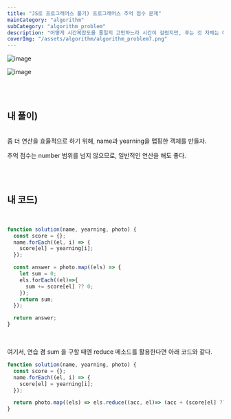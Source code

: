 ```yaml
---
title: "JS로 프로그래머스 풀기) 프로그래머스 추억 점수 문제"
mainCategory: "algorithm"
subCategory: "algorithm_problem"
description: "어떻게 시간복잡도를 줄일지 고민하느라 시간이 걸렸지만, 푸는 것 자체는 어렵진 않았다."
coverImg: "/assets/algorithm/algorithm_problem7.png"
---
```


![image](/assets/algorithm/algorithm_problem7.png)

![image](/assets/algorithm/algorithm_problem7_1.png)

<br/>
<br/>

## 내 풀이)
<br/>
좀 더 연산을 효율적으로 하기 위해, name과 yearning을 맵핑한 객체를 만들자.
<br/>

추억 점수는 number 범위를 넘지 않으므로, 일반적인 연산을 해도 좋다.

<br/>
<br/>

## 내 코드)
<br/>

```js
function solution(name, yearning, photo) {
  const score = {};
  name.forEach((el, i) => {
    score[el] = yearning[i];
  });

  const answer = photo.map((els) => {
    let sum = 0;
    els.forEach((el)=>{
      sum += score[el] ?? 0;
    });
    return sum;
  });

  return answer;
}
```
<br/>

여기서, 연습 겸 sum 을 구할 때엔 reduce 메소드를 활용한다면 아래 코드와 같다.
<br/>

```js
function solution(name, yearning, photo) {
  const score = {};
  name.forEach((el, i) => {
    score[el] = yearning[i];
  });

  return photo.map((els) => els.reduce((acc, el)=> (acc + (score[el] ?? 0)), 0));
}
```